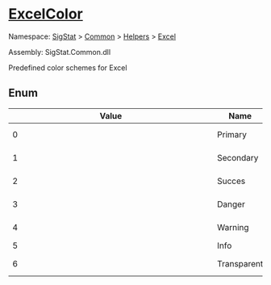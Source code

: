 # [ExcelColor](./ExcelColor.md)
Namespace: [SigStat]() > [Common](./../../README.md) > [Helpers](./../README.md) > [Excel](./README.md)

Assembly: SigStat.Common.dll


Predefined color schemes for Excel

##	Enum

| Value | Name | Summary | 
| --- | --- | --- | 
| <div style ="width:390px">0</div>| Primary</div>| Primary color</div>| <br>
| <div style ="width:390px">1</div>| Secondary</div>| Secondary color</div>| <br>
| <div style ="width:390px">2</div>| Succes</div>| Succes color</div>| <br>
| <div style ="width:390px">3</div>| Danger</div>| Danger color</div>| <br>
| <div style ="width:390px">4</div>| Warning</div>| Warning color</div>| <br>
| <div style ="width:390px">5</div>| Info</div>| Info color</div>| <br>
| <div style ="width:390px">6</div>| Transparent</div>| Transparent color</div>| <br>


